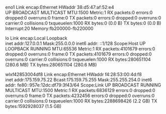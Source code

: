 eno1      Link encap:Ethernet  HWaddr 38:d5:47:af:52:e4  
          UP BROADCAST MULTICAST  MTU:1500  Metric:1
          RX packets:0 errors:0 dropped:0 overruns:0 frame:0
          TX packets:0 errors:0 dropped:0 overruns:0 carrier:0
          collisions:0 txqueuelen:1000 
          RX bytes:0 (0.0 B)  TX bytes:0 (0.0 B)
          Interrupt:20 Memory:fb200000-fb220000 

lo        Link encap:Local Loopback  
          inet addr:127.0.0.1  Mask:255.0.0.0
          inet6 addr: ::1/128 Scope:Host
          UP LOOPBACK RUNNING  MTU:65536  Metric:1
          RX packets:4101679 errors:0 dropped:0 overruns:0 frame:0
          TX packets:4101679 errors:0 dropped:0 overruns:0 carrier:0
          collisions:0 txqueuelen:1000 
          RX bytes:280651104 (280.6 MB)  TX bytes:280651104 (280.6 MB)

wlxf42853004df8 Link encap:Ethernet  HWaddr f4:28:53:00:4d:f8  
          inet addr:175.159.75.22  Bcast:175.159.75.255  Mask:255.255.254.0
          inet6 addr: fe80::957e:12dc:df79:3f43/64 Scope:Link
          UP BROADCAST RUNNING MULTICAST  MTU:1500  Metric:1
          RX packets:6836129 errors:0 dropped:0 overruns:0 frame:0
          TX packets:4232456 errors:0 dropped:0 overruns:0 carrier:0
          collisions:0 txqueuelen:1000 
          RX bytes:2288698426 (2.2 GB)  TX bytes:1592928037 (1.5 GB)

